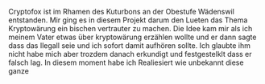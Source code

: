 Cryptofox ist im Rhamen des Kuturbons an der Obestufe Wädenswil entstanden. Mir ging es in diesem Projekt darum den Lueten das Thema Kryptowärung ein bischen vertrauter zu machen. Die Idee kam mir als ich meinem Vater etwas über kryptowärung erzählen wollte und er dann sagte dass das Ilegall seie und ich sofort damit aufhören sollte. Ich glaubte ihm nicht habe mich aber trozdem danach erkundigt und festgestelklt dass er falsch lag. In diesem moment habe ich Realiesiert wie unbekannt diese ganze 
